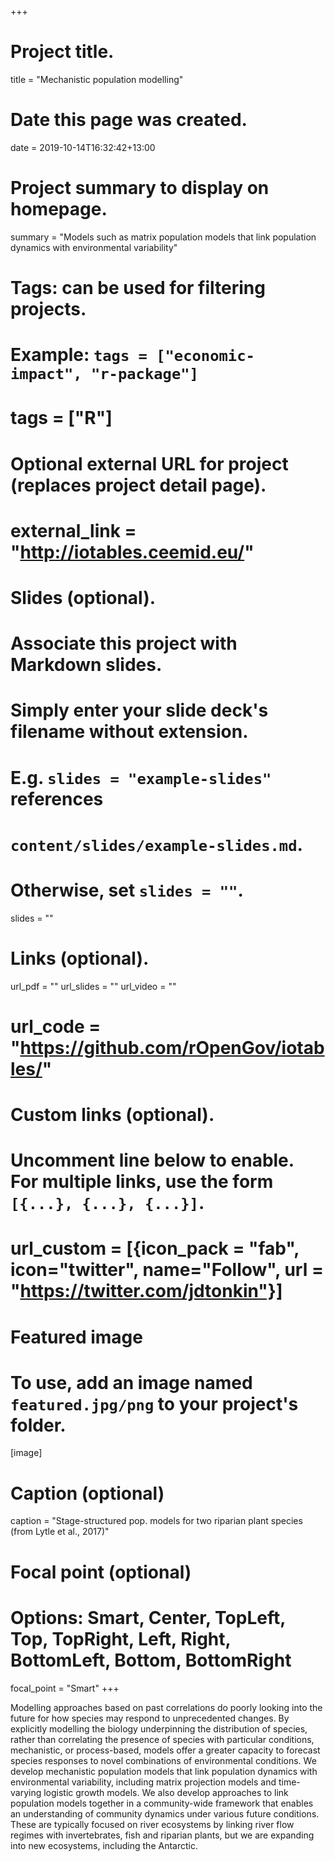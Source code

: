 +++
# Project title.
title = "Mechanistic population modelling"

# Date this page was created.
date = 2019-10-14T16:32:42+13:00

# Project summary to display on homepage.
summary = "Models such as matrix population models that link population dynamics with environmental variability"

# Tags: can be used for filtering projects.
# Example: `tags = ["economic-impact", "r-package"]`
# tags = ["R"]

# Optional external URL for project (replaces project detail page).
# external_link = "http://iotables.ceemid.eu/"

# Slides (optional).
#   Associate this project with Markdown slides.
#   Simply enter your slide deck's filename without extension.
#   E.g. `slides = "example-slides"` references 
#   `content/slides/example-slides.md`.
#   Otherwise, set `slides = ""`.
slides = ""

# Links (optional).
url_pdf = ""
url_slides = ""
url_video = ""
# url_code = "https://github.com/rOpenGov/iotables/"

# Custom links (optional).
#   Uncomment line below to enable. For multiple links, use the form `[{...}, {...}, {...}]`.
# url_custom = [{icon_pack = "fab", icon="twitter", name="Follow", url = "https://twitter.com/jdtonkin"}]

# Featured image
# To use, add an image named `featured.jpg/png` to your project's folder. 
[image]
  # Caption (optional)
  caption = "Stage-structured pop. models for two riparian plant species (from Lytle et al., 2017)"
  
  # Focal point (optional)
  # Options: Smart, Center, TopLeft, Top, TopRight, Left, Right, BottomLeft, Bottom, BottomRight
  focal_point = "Smart"
+++

Modelling approaches based on past correlations do poorly looking into the future for how species may respond to unprecedented changes. By explicitly modelling the biology underpinning the distribution of species, rather than correlating the presence of species with particular conditions, mechanistic, or process-based, models offer a greater capacity to forecast species responses to novel combinations of environmental conditions. We develop mechanistic population models that link population dynamics with environmental variability, including matrix projection models and time-varying logistic growth models. We also develop approaches to link population models together in a community-wide framework that enables an understanding of community dynamics under various future conditions. These are typically focused on river ecosystems by linking river flow regimes with invertebrates, fish and riparian plants, but we are expanding into new ecosystems, including the Antarctic. 

